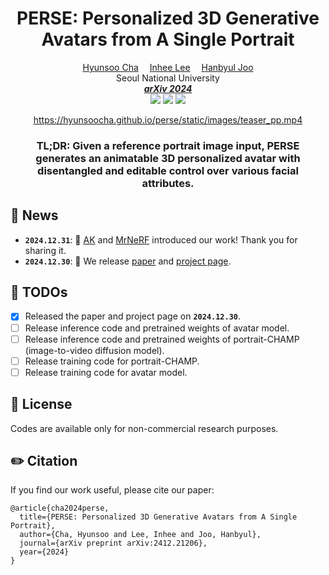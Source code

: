 <div align="center">

<h1>PERSE: Personalized 3D Generative Avatars from A Single Portrait</h1>

<div>
    <a href='https://hyunsoocha.github.io/' target='_blank'>Hyunsoo Cha</a>&emsp;
    <a href='https://blog.sulwon.com/' target='_blank'>Inhee Lee</a>&emsp;
    <a href='https://jhugestar.github.io/' target='_blank'>Hanbyul Joo</a>
</div>

<div align='Center'>
   Seoul National University
</div>

<div align='Center'>
<i><strong><a href='https://arxiv.org/abs/2412.21206' target='_blank'>arXiv 2024</a></strong></i>
</div>

<div align='Center'>
    <a href='https://hyunsoocha.github.io/perse/'><img src='https://img.shields.io/badge/Project-Page-Green'></a>
    <a href='https://arxiv.org/abs/2412.21206'><img src='https://img.shields.io/badge/Paper-Arxiv-red'></a>
    <a href='https://youtu.be/zX881Zx03o4?si=t7j_CJMzeE4g9jYJ'><img src='https://badges.aleen42.com/src/youtube.svg'></a>
</div>

https://hyunsoocha.github.io/perse/static/images/teaser_pp.mp4

<h3>TL;DR: Given a reference portrait image input, PERSE generates an animatable 3D personalized avatar with disentangled and editable control over various facial attributes.</h3>

</div>

## 📣 News
- **`2024.12.31`**:  👏 [AK](https://x.com/_akhaliq/status/1874090429077217506) and [MrNeRF](https://x.com/janusch_patas/status/1874005568278716561) introduced our work! Thank you for sharing it.
- **`2024.12.30`**:  🎉 We release [paper](https://arxiv.org/abs/2412.21206) and [project page](https://hyunsoocha.github.io/perse/).

## 🌟 TODOs
- [x] Released the paper and project page on **`2024.12.30`**.
- [ ] Release inference code and pretrained weights of avatar model.
- [ ] Release inference code and pretrained weights of portrait-CHAMP (image-to-video diffusion model).
- [ ] Release training code for portrait-CHAMP.
- [ ] Release training code for avatar model.

## 📢 License
Codes are available only for non-commercial research purposes.

## ✏️ Citation
If you find our work useful, please cite our paper:

```
@article{cha2024perse,
  title={PERSE: Personalized 3D Generative Avatars from A Single Portrait},
  author={Cha, Hyunsoo and Lee, Inhee and Joo, Hanbyul},
  journal={arXiv preprint arXiv:2412.21206},
  year={2024}
}
```